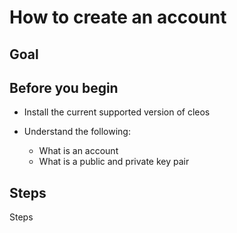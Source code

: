 # How to create an account

## Goal

## Before you begin

* Install the current supported version of cleos

* Understand the following:
  * What is an account
  * What is a public and private key pair

## Steps

Steps
